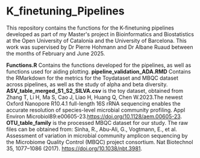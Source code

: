 # K_finetuning_Pipelines
This repository contains the functions for the K-finetuning pipelines developed as part of my Master's project in Bioinformatics and Biostatistics at the Open University of Catalonia and the University of Barcelona. This work was supervised by Dr Pierre Hohmann and Dr Albane Ruaud between the months of February and June 2025.


**Functions.R** Contains the functions developed for the pipelines, as well as functions used for aiding plotting.
**pipeline_validation_ADA.RMD** Contains the RMarkdown for the metrics for the Toydataset and MBQC dataset across pipelines, as well as the study of alpha and beta diversity.
**ASV_table_merged_S1_S2_SILVA.csv** is the toy dataset, obtained from Zhang T, Li H, Ma S, Cao J, Liao H, Huang Q, Chen W.2023.The newest Oxford Nanopore R10.4.1 full-length 16S rRNA sequencing enables the accurate resolution of species-level microbial community profiling. Appl Environ Microbiol89:e00605-23.https://doi.org/10.1128/aem.00605-23.
**OTU_table_family** is the processed MBQC dataset for our study. The raw files can be obtained from: Sinha, R., Abu-Ali, G., Vogtmann, E., et al. Assessment of variation in microbial community amplicon sequencing by the Microbiome Quality Control (MBQC) project consortium. Nat Biotechnol 35, 1077–1086 (2017). https://doi.org/10.1038/nbt.3981.
